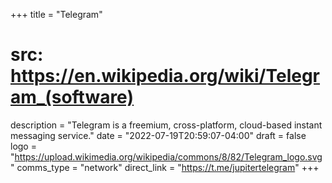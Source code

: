+++
title = "Telegram"
# src: https://en.wikipedia.org/wiki/Telegram_(software)
description = "Telegram is a freemium, cross-platform, cloud-based instant messaging service."
date = "2022-07-19T20:59:07-04:00"
draft = false
logo = "https://upload.wikimedia.org/wikipedia/commons/8/82/Telegram_logo.svg"
comms_type = "network"
direct_link = "https://t.me/jupitertelegram"
+++
